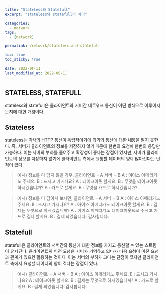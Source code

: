 ```yaml
---
title: "Stateless와 Statefull"
excerpt: "stateless와 statefull의 차이"

categories:
  - network
tags:
  - [network]

permalink: /network/stateless-and-statefull

toc: true
toc_sticky: true

date: 2022-08-11
last_modified_at: 2022-08-11
---
```


## STATELESS, STATEFULL

stateless와 statefull은 클라이언트와 서버간 네트워크 통신이 어떤 방식으로 이루어지는지에 대한 개념이다.

## Stateless
stateless는 각각의 HTTP 통신이 독립적이기에 과거의 통신에 대한 내용을 알지 못한다. 
즉, 서버가 클라이언트의 정보를 저장하지 않기 때문에 한번의 요청에 한번의 응답만 가능하다. 
이는 서버의 부하를 줄여주고 확장성이 좋다는 장점이 있지만, 서버가 클라이언트의 정보를 저장하지 않기에
클라이언트 측에서 요청할 데이터의 양이 많아진다는 단점이 있다.

>예시) 정보를 다 담지 않을 경우,
클라이언트 = A 서버 = B
A : 아이스 아메리카노 주세요.
B : 드시고 가시나요?
A : 테이크아웃 할게요.
B : 무엇을 테이크아웃 하시겠습니까?
A : 카드로 할게요.
B : 무엇을 카드로 하시겠습니까?

>예시) 정보를 다 담아서 보내면,
클라이언트 = A 서버 = B
A : 아이스 아메리카노 주세요.
B : 드시고 가시나요?
A : 아이스 아메리카노 테이크아웃 할게요.
B : 결제는 무엇으로 하시겠습니까?
A : 아이스 아메리카노 테이크아웃으로 주시고 카드로 결제 할게요.
B : 결제 되었습니다. 감사합니다.


## Statefull
statefull은 클라이언트와 서버간의 통신에 대한 정보를 가지고 통신할 수 있는 스트림이 유지된다. 
클라이언트의 이전 요청을 서버가 기억하고 있다가 다음 요청이 이전 요청과 관계가 있으면 활용하는 것이다.
이는 서버의 부하가 크다는 단점이 있지만 클라이언트 측에서 요청할 데이터의 양이 적다는 장점이 있다.

>예시) 
클라이언트 = A 서버 = B
A : 아이스 아메리카노 주세요.
B : 드시고 가시나요?
A : 테이크아웃 할게요.
B : 결제는 무엇으로 하시겠습니까?
A : 카드로 할게요.
B : 결제 되었습니다. 감사합니다.